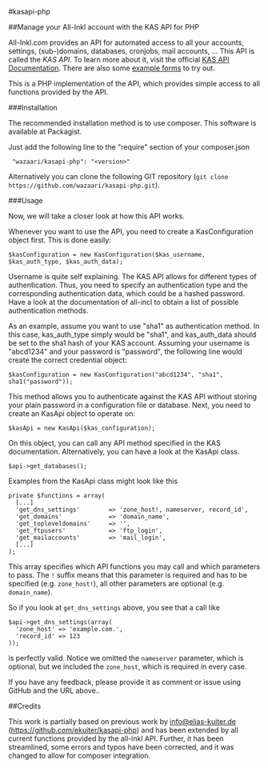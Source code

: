 #kasapi-php

##Manage your All-Inkl account with the KAS API for PHP

All-Inkl.com provides an API for automated access to all your accounts, settings, (sub-)domains, databases, cronjobs, mail accounts, ...
This API is called the *KAS API*. To learn more about it, visit the official [KAS API Documentation](http://kasapi.kasserver.com/dokumentation/phpdoc/).
There are also some [example forms](http://kasapi.kasserver.com/dokumentation/?open=beispiele) to try out.

This is a PHP implementation of the API, which provides simple access to all functions provided by the API.

###Installation

The recommended installation method is to use composer. This software is available at Packagist.

Just add the following line to the "require" section of your composer.json 

```
 "wazaari/kasapi-php": "<version>"
```

Alternatively you can clone the following GIT repository (`git clone https://github.com/wazaari/kasapi-php.git`).

###Usage

Now, we will take a closer look at how this API works.

Whenever you want to use the API, you need to create a KasConfiguration object first. This is done easily:
```
$kasConfiguration = new KasConfiguration($kas_username, $kas_auth_type, $kas_auth_data);
```
Username is quite self explaining. The KAS API allows for different types of authentication. Thus, you need to specify an authentication type and the corresponding authentication data, which could be a hashed password. Have a look at the documentation of all-incl to obtain a list of possible authentication methods.

As an example, assume you want to use "sha1" as authentication method. In this case, kas_auth_type simply would be "sha1", and kas_auth_data should be set to the sha1 hash of your KAS account. Assuming your username is "abcd1234" and your password is "password", the following line would create the correct credential object:
```
$kasConfiguration = new KasConfiguration("abcd1234", "sha1", sha1("password"));
```

This method allows you to authenticate against the KAS API without storing your plain password in a configuration file or database. Next, you need to create an KasApi object to operate on:
```
$kasApi = new KasApi($kas_configuration);
```
On this object, you can call any API method specified in the KAS documentation. Alternatively, you can have a look at the KasApi class.
```
$api->get_databases();
```

Examples from the KasApi class might look like this

```
private $functions = array(
  [...]
  'get_dns_settings'        => 'zone_host!, nameserver, record_id',
  'get_domains'             => 'domain_name',
  'get_topleveldomains'     => '',
  'get_ftpusers'            => 'ftp_login',
  'get_mailaccounts'        => 'mail_login',
  [...]
);
```
This array specifies which API functions you may call and which parameters to pass. The `!` suffix means that this parameter is required and has to be specified (e.g. `zone_host!`), all other parameters are optional (e.g. `domain_name`).

So if you look at `get_dns_settings` above, you see that a call like
```
$api->get_dns_settings(array(
  'zone_host' => 'example.com.',
  'record_id' => 123
));
```
is perfectly valid. Notice we omitted the `nameserver` parameter, which is optional, but we included the `zone_host`, which is required in every case.

If you have any feedback, please provide it as comment or issue using GitHub and the URL above..

##Credits

This work is partially based on previous work by info@elias-kuiter.de (https://github.com/ekuiter/kasapi-php) and has been extended by all current functions provided by the all-inkl API. Further, it has been streamlined, some errors and typos have been corrected, and it was changed to allow for composer integration.